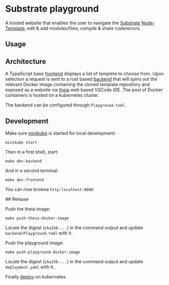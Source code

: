 # Substrate playground

A hosted website that enables the user to navigate the [Substrate](https://github.com/paritytech/substrate) [Node-Template](https://github.com/paritytech/substrate/tree/master/node-template); edit & add modules/files; compile & share code/errors.

## Usage


## Architecture

A TypeScript base [frontend](/frontend) displays a list of templete to choose from. Upon selection a request is sent to a rust based [backend](/backend) that will spins out the relevant Docker image containing the cloned template repository and exposed as a website via [theia](https://www.theia-ide.org/) web based VSCode IDE. The pool of Docker containers is hosted on a kubernetes cluster. 

The backend can be configured through `Playground.toml`.

## Development

Make sure [minikube](https://minikube.sigs.k8s.io/) is started for local development:

```
minikube start
```

Then in a first shell, start:

```
make dev-backend
```

And in a second terminal:

```
make dev-frontend
```

You can now browse `http:localhost:8000`.

## Release

Push the theia image:

```
make push-theia-docker-image
```

Locate the digest (`sha256:...`) in the command output and update `backend/Playground.toml` with it.

Push the playground image:

```
make push-playground-docker-image
```

Locate the digest (`sha256:...`) in the command output and update `deployment.yaml` with it.

Finally [deploy](docs/deployment.md) on kubernetes.
